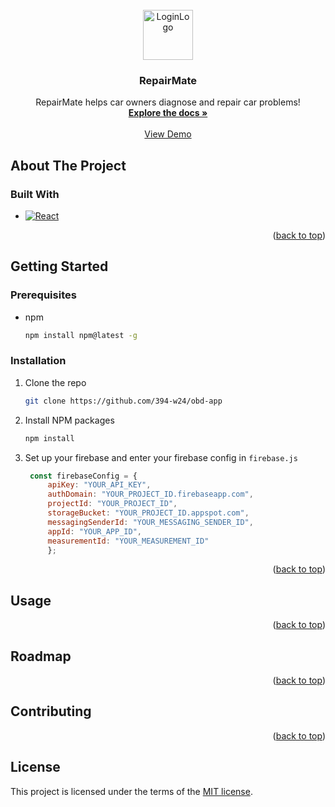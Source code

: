 <!-- PROJECT LOGO -->
<br />
<div align="center">
  <a href="https://github.com/394-w24/obd-app">
    <img src={LoginLogo} alt="LoginLogo" width="80" height="80"/>
  </a>

  <h3 align="center">RepairMate</h3>

  <p align="center">
    RepairMate helps car owners diagnose and repair car problems!
    <br />
    <a href="https://github.com/394-w24/obd-app"><strong>Explore the docs »</strong></a>
    <br />
    <br />
    <a href="repairmate-dev-c33ee.web.app/">View Demo</a>
  </p>
</div>

## About The Project
<!-- screenshot -->



### Built With

* [![React][React.js]][React-url]

<p align="right">(<a href="#readme-top">back to top</a>)</p>


<!-- GETTING STARTED -->
## Getting Started

### Prerequisites


* npm
  ```sh
  npm install npm@latest -g
  ```

### Installation


1. Clone the repo
   ```sh
   git clone https://github.com/394-w24/obd-app
   ```
2. Install NPM packages
   ```sh
   npm install
   ```
3. Set up your firebase  and enter your firebase config in `firebase.js`
   ```js
    const firebaseConfig = {
        apiKey: "YOUR_API_KEY",
        authDomain: "YOUR_PROJECT_ID.firebaseapp.com",
        projectId: "YOUR_PROJECT_ID",
        storageBucket: "YOUR_PROJECT_ID.appspot.com",
        messagingSenderId: "YOUR_MESSAGING_SENDER_ID",
        appId: "YOUR_APP_ID",
        measurementId: "YOUR_MEASUREMENT_ID"
        };
   ```

<p align="right">(<a href="#readme-top">back to top</a>)</p>



<!-- USAGE EXAMPLES -->
## Usage



<p align="right">(<a href="#readme-top">back to top</a>)</p>



<!-- ROADMAP -->
## Roadmap



<p align="right">(<a href="#readme-top">back to top</a>)</p>



<!-- CONTRIBUTING -->
## Contributing



<p align="right">(<a href="#readme-top">back to top</a>)</p>



## License

This project is licensed under the terms of the [MIT license](./LICENSE).



<!-- MARKDOWN LINKS & IMAGES -->
[React.js]: https://img.shields.io/badge/React-20232A?style=for-the-badge&logo=react&logoColor=61DAFB
[React-url]: https://reactjs.org/
